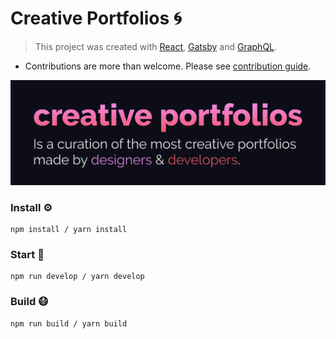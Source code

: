 # Creative Portfolios 🌀
> This project was created with [React](https://reactjs.org/), [Gatsby](https://www.gatsbyjs.org/) and [GraphQL](https://graphql.org/).
- Contributions are more than welcome. Please see [contribution guide](contributing.md).

![Creative Portfolios](static/creative-portfolios.png)

### Install ⚙️
```
npm install / yarn install
```

### Start 🏃

```
npm run develop / yarn develop
```

### Build 😷

```
npm run build / yarn build
```
